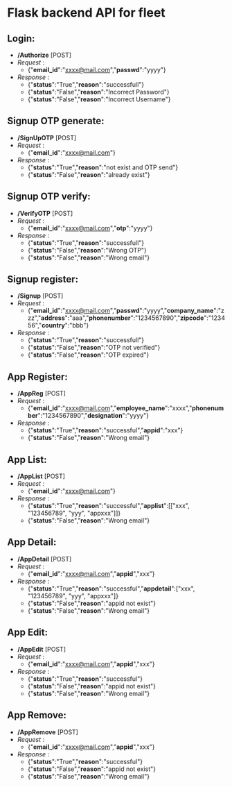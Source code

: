 # Flask backend API for fleet

## Login:
- **/Authorize**  [POST]
- _Request_  : 
    - {"**email_id**":"xxxx@mail.com","**passwd**":"yyyy"}
- _Response_ : 
    - {"**status**":"True","**reason**":"successfull"}
    - {"**status**":"False","**reason**":"Incorrect Password"}
    - {"**status**":"False","**reason**":"Incorrect Username"}

## Signup OTP generate:
- __/SignUpOTP__  [POST]
- _Request_  :  
    - {"**email_id**":"xxxx@mail.com"}
- _Response_ : 
    - {"**status**":"True","**reason**":"not exist and OTP send"}
    - {"**status**":"False","**reason**":"already exist"}

## Signup OTP verify:
- __/VerifyOTP__  [POST]
- _Request_  : 
    - {"**email_id**":"xxxx@mail.com","**otp**":"yyyy"}
- _Response_ : 
    - {"**status**":"True","**reason**":"successfull"}
    - {"**status**":"False","**reason**":"Wrong OTP"}
    - {"**status**":"False","**reason**":"Wrong email"}

## Signup register:
- __/Signup__  [POST]
- _Request_  : 
    - {"**email_id**":"xxxx@mail.com","**passwd**":"yyyy","**company_name**":"zzz","**address**":"aaa","**phonenumber**":"1234567890","**zipcode**":"123456","**country**":"bbb"}
- _Response_ : 
    - {"**status**":"True","**reason**":"successfull"}
    - {"**status**":"False","**reason**":"OTP not verified"}
    - {"**status**":"False","**reason**":"OTP expired"}

## App Register:
- __/AppReg__  [POST]
- _Request_  :
    - {"**email_id**":"xxxx@mail.com","**employee_name**":"xxxx","**phonenumber**":"1234567890","**designation**":"yyyy"}
- _Response_ : 
    - {"**status**":"True","**reason**":"successful","**appid**":"xxx"}
    - {"**status**":"False","**reason**":"Wrong email"}

## App List:
- __/AppList__  [POST]
- _Request_  :
    - {"**email_id**":"xxxx@mail.com"}
- _Response_ : 
    - {"**status**":"True","**reason**":"successful","**applist**":[["xxx", "123456789", "yyy", "appxxx"]]}
    - {"**status**":"False","**reason**":"Wrong email"}

## App Detail:
- __/AppDetail__  [POST]
- _Request_  :
    - {"**email_id**":"xxxx@mail.com","**appid**","xxx"}
- _Response_ : 
    - {"**status**":"True","**reason**":"successful","**appdetail**":["xxx", "123456789", "yyy", "appxxx"]}
    - {"**status**":"False","**reason**":"appid not exist"}
    - {"**status**":"False","**reason**":"Wrong email"}

## App Edit:
- __/AppEdit__  [POST]
- _Request_  :
    - {"**email_id**":"xxxx@mail.com","**appid**","xxx"}
- _Response_ : 
    - {"**status**":"True","**reason**":"successful"}
    - {"**status**":"False","**reason**":"appid not exist"}
    - {"**status**":"False","**reason**":"Wrong email"}

## App Remove:
- __/AppRemove__  [POST]
- _Request_  :
    - {"**email_id**":"xxxx@mail.com","**appid**","xxx"}
- _Response_ : 
    - {"**status**":"True","**reason**":"successful"}
    - {"**status**":"False","**reason**":"appid not exist"}
    - {"**status**":"False","**reason**":"Wrong email"}